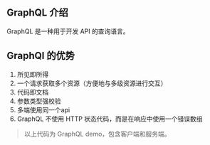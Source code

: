 ## GraphQL 介绍

GraphQL 是一种用于开发 API 的查询语言。

## GraphQl 的优势

1. 所见即所得
2. 一个请求获取多个资源（方便地与多级资源进行交互）
3. 代码即文档
4. 参数类型强校验
5. 多端使用同一个api
6. GraphQL 不使用 HTTP 状态代码，而是在响应中使用一个错误数组

> 以上代码为 GraphQL demo，包含客户端和服务端。
